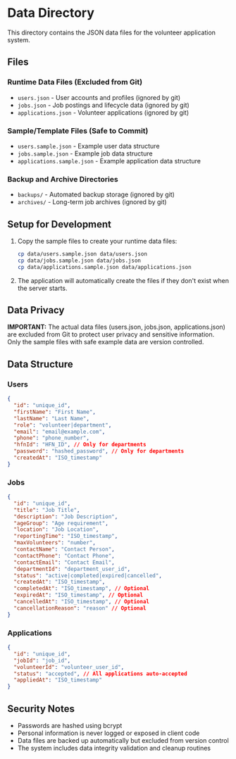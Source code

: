 # Data Directory

This directory contains the JSON data files for the volunteer application system.

## Files

### Runtime Data Files (Excluded from Git)
- `users.json` - User accounts and profiles (ignored by git)
- `jobs.json` - Job postings and lifecycle data (ignored by git)
- `applications.json` - Volunteer applications (ignored by git)

### Sample/Template Files (Safe to Commit)
- `users.sample.json` - Example user data structure
- `jobs.sample.json` - Example job data structure  
- `applications.sample.json` - Example application data structure

### Backup and Archive Directories
- `backups/` - Automated backup storage (ignored by git)
- `archives/` - Long-term job archives (ignored by git)

## Setup for Development

1. Copy the sample files to create your runtime data files:
   ```bash
   cp data/users.sample.json data/users.json
   cp data/jobs.sample.json data/jobs.json
   cp data/applications.sample.json data/applications.json
   ```

2. The application will automatically create the files if they don't exist when the server starts.

## Data Privacy

**IMPORTANT:** The actual data files (users.json, jobs.json, applications.json) are excluded from Git to protect user privacy and sensitive information. Only the sample files with safe example data are version controlled.

## Data Structure

### Users
```json
{
  "id": "unique_id",
  "firstName": "First Name",
  "lastName": "Last Name", 
  "role": "volunteer|department",
  "email": "email@example.com",
  "phone": "phone_number",
  "hfnId": "HFN_ID", // Only for departments
  "password": "hashed_password", // Only for departments
  "createdAt": "ISO_timestamp"
}
```

### Jobs
```json
{
  "id": "unique_id",
  "title": "Job Title",
  "description": "Job Description",
  "ageGroup": "Age requirement",
  "location": "Job Location",
  "reportingTime": "ISO_timestamp",
  "maxVolunteers": "number",
  "contactName": "Contact Person",
  "contactPhone": "Contact Phone",
  "contactEmail": "Contact Email", 
  "departmentId": "department_user_id",
  "status": "active|completed|expired|cancelled",
  "createdAt": "ISO_timestamp",
  "completedAt": "ISO_timestamp", // Optional
  "expiredAt": "ISO_timestamp", // Optional
  "cancelledAt": "ISO_timestamp", // Optional
  "cancellationReason": "reason" // Optional
}
```

### Applications  
```json
{
  "id": "unique_id",
  "jobId": "job_id",
  "volunteerId": "volunteer_user_id", 
  "status": "accepted", // All applications auto-accepted
  "appliedAt": "ISO_timestamp"
}
```

## Security Notes

- Passwords are hashed using bcrypt
- Personal information is never logged or exposed in client code
- Data files are backed up automatically but excluded from version control
- The system includes data integrity validation and cleanup routines